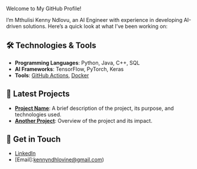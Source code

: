  Welcome to My GitHub Profile!

I’m Mthulisi Kenny Ndlovu, an AI Engineer with experience in developing AI-driven solutions. Here’s a quick look at what I’ve been working on:

## 🛠️ Technologies & Tools

- **Programming Languages**: Python, Java, C++, SQL
- **AI Frameworks**: TensorFlow, PyTorch, Keras
- **Tools**: [GitHub Actions](https://github.com/features/actions), [Docker](https://www.docker.com/)

## 🌟 Latest Projects

- **[Project Name](link)**: A brief description of the project, its purpose, and technologies used.
- **[Another Project](link)**: Overview of the project and its impact.

## 💬 Get in Touch

- [LinkedIn](yo)
- [Email]:kennyndhlovine@gmail.com)
